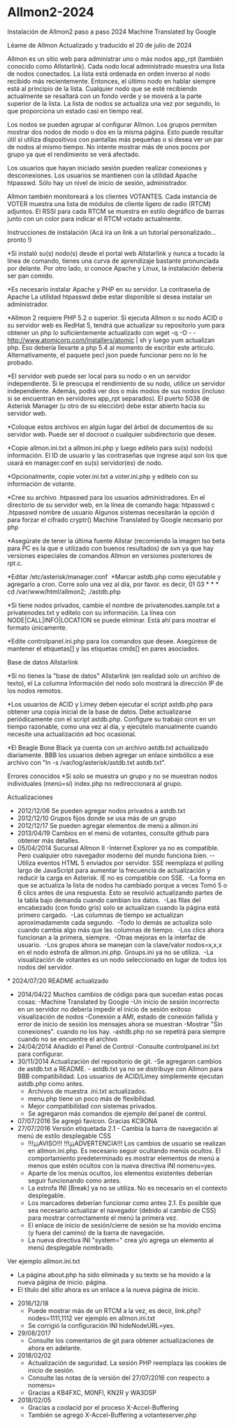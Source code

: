 # Allmon2-2024
Instalación de Allmon2 paso a paso 2024
Machine Translated by Google

Léame de Allmon
Actualizado y traducido el 20 de julio de 2024

Allmon es un sitio web para administrar uno o más nodos app_rpt (también conocido como Allstarlink). Cada nodo local administrado muestra una lista de nodos conectados. La lista está ordenada en orden inverso al nodo recibido más recientemente. Entonces, el último nodo en hablar siempre está al principio de la lista. Cualquier nodo que se esté recibiendo actualmente se resaltará con un fondo verde y se moverá 
a la parte superior de la lista. La lista de nodos se actualiza una vez por segundo, lo que proporciona un estado casi en tiempo real.

Los nodos se pueden agrupar al configurar Allmon. Los grupos permiten mostrar dos nodos de modo o dos en la misma página. Esto puede resultar útil si utiliza dispositivos con pantallas más pequeñas o si desea ver un par de nodos al mismo tiempo. No intente mostrar más de unos pocos por grupo ya que el rendimiento se verá afectado.

Los usuarios que hayan iniciado sesión pueden realizar conexiones y desconexiones. Los usuarios se mantienen con la utilidad Apache htpasswd. Sólo hay un nivel de inicio de sesión, administrador.

Allmon también monitoreará a los clientes VOTANTES. Cada instancia de VOTER muestra una lista de módulos de cliente ligero de radio (RTCM) adjuntos. El RSSI para cada RTCM se muestra en estilo degráfico de barras junto con un color para indicar el RTCM votado actualmente.

Instrucciones de instalación (Acá ira un link a un tutorial personalizado... pronto !)

­*Si instaló su(s) nodo(s) desde el portal web Allstarlink y nunca a tocado la línea de comando, tienes una curva de aprendizaje bastante pronunciada por delante. Por otro lado, si conoce Apache y Linux, la 
instalación debería ser pan comido.

­*Es necesario instalar Apache y PHP en su servidor. La contraseña de Apache La utilidad htpasswd debe estar disponible si desea instalar un administrador.

­*Allmon 2 requiere PHP 5.2 o superior. Si ejecuta Allmon o su nodo ACID o su servidor web es RedHat 5, tendrá que actualizar su repositorio yum para obtener un php lo suficientemente actualizado con 
wget -­q ­-O - ­http://www.atomicorp.com/installers/atomic | sh 
y luego yum actualizan php. Eso debería llevarte a php 5.4 al momento de escribir este artículo. Alternativamente, el paquete pecl json puede funcionar pero no lo he probado.

­*El servidor web puede ser local para su nodo o en un servidor independiente. Si le preocupa el rendimiento de su nodo, utilice un servidor independiente. Además, podrá ver dos o más modos de sus nodos (incluso si se encuentran en servidores app_rpt separados). El puerto 5038 de Asterisk Manager (u otro de su elección) debe estar abierto hacia su servidor web.

­*Coloque estos archivos en algún lugar del árbol de documentos de su servidor web. Puede ser el docroot o cualquier subdirectorio que desee.

­*Copie allmon.ini.txt a allmon.ini.php y luego edítelo para su(s) nodo(s)
información. El ID de usuario y las contraseñas que ingrese aquí son los que usará en manager.conf en su(s) servidor(es) de nodo.

­*Opcionalmente, copie voter.ini.txt a voter.ini.php y edítelo con su información de votante.

­*Cree su archivo .htpasswd para los usuarios administradores. En el directorio de su servidor web, en la línea de comando haga: htpasswd ­c .htpasswd nombre de usuario Algunos sistemas necesitarán la opción ­d para forzar el cifrado cryptr() Machine Translated by Google necesario por php

­*Asegúrate de tener la última fuente Allstar (recomiendo la imagen Iso beta para PC es la que e utilizado con buenos resultados) de svn ya que hay versiones especiales de comandos Allmon en versiones posteriores de rpt.c.

*Editar /etc/asterisk/manager.conf ­ 
*Marcar astdb.php como ejecutable y agregarlo a cron. Corre solo una vez al día, por favor. es decir, 
01 03   * * *  cd /var/www/html/allmon2; ./astdb.php

­*Si tiene nodos privados, cambie el nombre de privatenodes.sample.txt a privatenodes.txt y edítelo con su información.
La línea con NODE|CALL|INFO|LOCATION se puede eliminar. Está ahí para mostrar el formato únicamente.

­*Edite controlpanel.ini.php para los comandos que desee. Asegúrese de mantener el etiquetas[] y las etiquetas cmds[] en pares asociados.

Base de datos Allstarlink

­*Si no tienes la "base de datos" Allstarlink (en realidad solo un archivo de texto), el La columna Información del nodo solo mostrará la dirección IP de los nodos remotos. 

­*Los usuarios de ACID y Limey deben ejecutar el script astdb.php para obtener una copia inicial de la base de datos. Debe actualizarse periódicamente con el script astdb.php. Configure su trabajo cron en un tiempo razonable, como una vez al día, y ejecútelo manualmente cuando necesite una actualización ad hoc ocasional.

­*El Beagle Bone Black ya cuenta con un archivo astdb.txt actualizado diariamente. BBB los usuarios deben agregar un enlace simbólico a ese archivo con "ln -­s /var/log/asterisk/astdb.txt astdb.txt".

Errores conocidos
*Si solo se muestra un grupo y no se muestran nodos individuales (menú=sí) index.php no redireccionará al grupo.

Actualizaciones ­ 
* 2012/12/06 Se pueden agregar nodos privados a astdb.txt ­
* 2012/12/10 Grupos fijos donde se usa más de un grupo ­
* 2012/12/17 Se pueden agregar elementos de menú a allmon.ini ­
* 2013/04/19 Cambios en el menú de votantes, consulte github para obtener más detalles.
* 05/04/2014 Sucursal Allmon II
  -­Internet Explorer ya no es compatible. Pero cualquier otro navegador moderno del mundo funciona bien.
  -­Utiliza eventos HTML 5 enviados por servidor. SSE reemplaza el polling largo de JavaScript para aumentar la frecuencia de actualización y reducir la carga en Asterisk. IE no es compatible con SSE.
­  -La forma en que se actualiza la lista de nodos ha cambiado porque a veces Tomó 5 o 6 clics antes de una respuesta. Esto se resolvió actualizando partes de la tabla bajo demanda cuando cambian los datos.
­  -Las filas del encabezado (con fondo gris) solo se actualizan cuando la página está primero cargado.
­  -Las columnas de tiempo se actualizan aproximadamente cada segundo.
­  -Todo lo demás se actualiza solo cuando cambia algo más que las columnas de tiempo.
­  -Los clics ahora funcionan a la primera, siempre.
­  -Otras mejoras en la interfaz de usuario.
­  -Los grupos ahora se manejan con la clave/valor nodos=x,x,x en el nodo estrofa de allmon.ini.php. Groups.ini ya no se utiliza.
­  -La visualización de votantes es un nodo seleccionado en lugar de todos los nodos del servidor.

­* 2024/07/20 README actualizado 
* 2014/04/22 Muchos cambios de código para que sucedan estas pocas cosas:
  -Machine Translated by Google
  -Un inicio de sesión incorrecto en un servidor no debería impedir el inicio de sesión exitoso visualización de nodos
  -Conexión a AMI, estado de conexión fallida y error de inicio de sesión
los mensajes ahora se muestran
  -Mostrar "Sin conexiones". cuando no los hay.
  -astdb.php no se repetirá para siempre cuando no se encuentre el archivo
* 24/04/2014 Añadido el Panel de Control
  -Consulte controlpanel.ini.txt para configurar.
* 30/11/2014 Actualización del repositorio de git.
  -Se agregaron cambios de astdb.txt a README. -
astdb.txt ya no se distribuye con Allmon para BBB compatibilidad. Los usuarios de ACID/Limey simplemente ejecutan astdb.php como antes.
  - Archivos de muestra .ini.txt actualizados.
  - menu.php tiene un poco más de flexibilidad.
  - Mejor compatibilidad con sistemas privados.
  - Se agregaron más comandos de ejemplo del panel de control.
* 07/07/2016 Se agregó favicon. Gracias KC9ONA
* 27/07/2016 Versión etiquetada 2.1 - Cambia la barra de navegación al menú de estilo desplegable CSS
  - !!!¡¡¡AVISO!!! !!!¡¡¡ADVERTENCIA!!! Los cambios de usuario se realizan en allmon.ini.php. Es necesario seguir ocultando menús ocultos. El comportamiento predeterminado es mostrar elementos de menú a menos que estén ocultos con la nueva directiva INI nomenu=yes.
  - Aparte de los menús ocultos, los elementos existentes deberían seguir funcionando como antes.
  - La estrofa INI [Break] ya no se utiliza. No es necesario en el contexto desplegable.
  - Los marcadores deberían funcionar como antes 2.1. Es posible que sea necesario actualizar el navegador (debido al cambio de CSS) para mostrar correctamente el menú la primera vez.
  - El enlace de inicio de sesión/cierre de sesión se ha movido encima (y fuera del camino) de la barra de navegación.
  - La nueva directiva INI "system=<nombre>" crea y/o agrega un elemento al menú desplegable nombrado.

Ver ejemplo allmon.ini.txt
  - La página about.php ha sido eliminada y su texto se ha movido a la nueva página de inicio. página.
  - El título del sitio ahora es un enlace a la nueva página de inicio.

* 2016/12/18
  - Puede mostrar más de un RTCM a la vez, es decir, link.php?nodes=1111,1112 ver ejemplo en allmon.ini.txt
  - Se corrigió la configuración INI hideNodeURL=yes.
* 29/08/2017
  - Consulte los comentarios de git para obtener actualizaciones de ahora en adelante.
* 2018/02/02
  - Actualización de seguridad. La sesión PHP reemplaza las cookies de inicio de sesión.
  - Consulte las notas de la versión del 27/07/2016 con respecto a nomenu=
  - Gracias a KB4FXC, M0NFI, KN2R y WA3DSP
* 2018/02/05
  - Gracias a coolacid por el proceso X-Accel-Buffering
  - También se agregó X-Accel-Buffering a votanteserver.php


